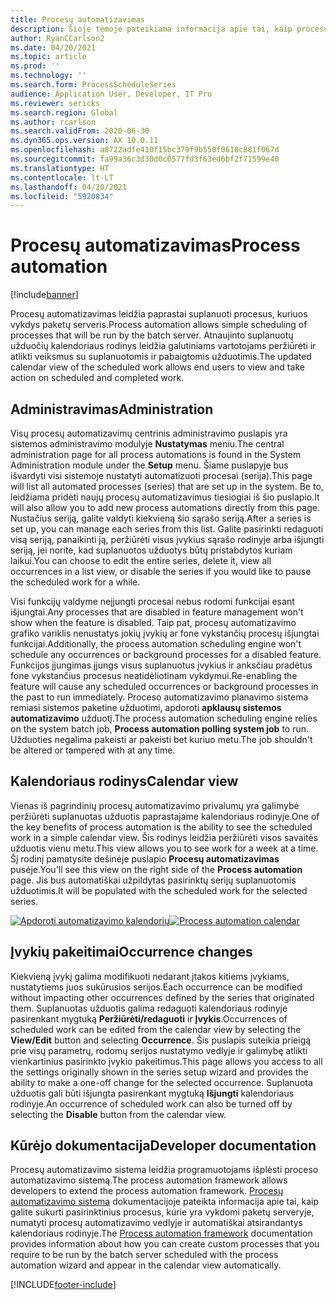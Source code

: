 ```yaml
---
title: Procesų automatizavimas
description: Šioje temoje pateikiama informacija apie tai, kaip procesų automatizavimas leidžia paprastai suplanuoti procesus, kuriuos vykdys paketų serveris.
author: RyanCCarlson2
ms.date: 04/20/2021
ms.topic: article
ms.prod: ''
ms.technology: ''
ms.search.form: ProcessScheduleSeries
audience: Application User, Developer, IT Pro
ms.reviewer: sericks
ms.search.region: Global
ms.author: rcarlson
ms.search.validFrom: 2020-06-30
ms.dyn365.ops.version: AX 10.0.11
ms.openlocfilehash: a8722adfe410f15bc379f9b550f0618c881f067d
ms.sourcegitcommit: fa99a36c3d30d0c0577fd3f63ed6bf2f71599e40
ms.translationtype: HT
ms.contentlocale: lt-LT
ms.lasthandoff: 04/20/2021
ms.locfileid: "5920834"
---
```

# <a name="process-automation"></a><span data-ttu-id="0d94c-103">Procesų automatizavimas</span><span class="sxs-lookup"><span data-stu-id="0d94c-103">Process automation</span></span>

[!include[banner](../includes/banner.md)]

<span data-ttu-id="0d94c-104">Procesų automatizavimas leidžia paprastai suplanuoti procesus, kuriuos vykdys paketų serveris.</span><span class="sxs-lookup"><span data-stu-id="0d94c-104">Process automation allows simple scheduling of processes that will be run by the batch server.</span></span> <span data-ttu-id="0d94c-105">Atnaujinto suplanuotų užduočių kalendoriaus rodinys leidžia galutiniams vartotojams peržiūrėti ir atlikti veiksmus su suplanuotomis ir pabaigtomis užduotimis.</span><span class="sxs-lookup"><span data-stu-id="0d94c-105">The updated calendar view of the scheduled work allows end users to view and take action on scheduled and completed work.</span></span>

## <a name="administration"></a><span data-ttu-id="0d94c-106">Administravimas</span><span class="sxs-lookup"><span data-stu-id="0d94c-106">Administration</span></span>

<span data-ttu-id="0d94c-107">Visų procesų automatizavimų centrinis administravimo puslapis yra sistemos administravimo modulyje **Nustatymas** meniu.</span><span class="sxs-lookup"><span data-stu-id="0d94c-107">The central administration page for all process automations is found in the System Administration module under the **Setup** menu.</span></span> <span data-ttu-id="0d94c-108">Šiame puslapyje bus išvardyti visi sistemoje nustatyti automatizuoti procesai (serija).</span><span class="sxs-lookup"><span data-stu-id="0d94c-108">This page will list all automated processes (series) that are set up in the system.</span></span> <span data-ttu-id="0d94c-109">Be to, leidžiama pridėti naujų procesų automatizavimus tiesiogiai iš šio puslapio.</span><span class="sxs-lookup"><span data-stu-id="0d94c-109">It will also allow you to add new process automations directly from this page.</span></span> <span data-ttu-id="0d94c-110">Nustačius seriją, galite valdyti kiekvieną šio sąrašo seriją.</span><span class="sxs-lookup"><span data-stu-id="0d94c-110">After a series is set up, you can manage each series from this list.</span></span> <span data-ttu-id="0d94c-111">Galite pasirinkti redaguoti visą seriją, panaikinti ją, peržiūrėti visus įvykius sąrašo rodinyje arba išjungti seriją, jei norite, kad suplanuotos užduotys būtų pristabdytos kuriam laikui.</span><span class="sxs-lookup"><span data-stu-id="0d94c-111">You can choose to edit the entire series, delete it, view all occurrences in a list view, or disable the series if you would like to pause the scheduled work for a while.</span></span> 

<span data-ttu-id="0d94c-112">Visi funkcijų valdyme neįjungti procesai nebus rodomi funkcijai esant išjungtai.</span><span class="sxs-lookup"><span data-stu-id="0d94c-112">Any processes that are disabled in feature management won't show when the feature is disabled.</span></span> <span data-ttu-id="0d94c-113">Taip pat, procesų automatizavimo grafiko variklis nenustatys jokių įvykių ar fone vykstančių procesų išjungtai funkcijai.</span><span class="sxs-lookup"><span data-stu-id="0d94c-113">Additionally, the process automation scheduling engine won't schedule any occurrences or background processes for a disabled feature.</span></span> <span data-ttu-id="0d94c-114">Funkcijos įjungimas įjungs visus suplanuotus įvykius ir anksčiau pradėtus fone vykstančius procesus neatidėliotinam vykdymui.</span><span class="sxs-lookup"><span data-stu-id="0d94c-114">Re-enabling the feature will cause any scheduled occurrences or background processes in the past to run immediately.</span></span> <span data-ttu-id="0d94c-115">Proceso automatizavimo planavimo sistema remiasi sistemos paketine užduotimi, apdoroti **apklausų sistemos automatizavimo** užduotį.</span><span class="sxs-lookup"><span data-stu-id="0d94c-115">The process automation scheduling engine relies on the system batch job, **Process automation polling system job** to run.</span></span> <span data-ttu-id="0d94c-116">Užduoties negalima pakeisti ar pakeisti bet kuriuo metu.</span><span class="sxs-lookup"><span data-stu-id="0d94c-116">The job shouldn't be altered or tampered with at any time.</span></span> 

## <a name="calendar-view"></a><span data-ttu-id="0d94c-117">Kalendoriaus rodinys</span><span class="sxs-lookup"><span data-stu-id="0d94c-117">Calendar view</span></span>

<span data-ttu-id="0d94c-118">Vienas iš pagrindinių procesų automatizavimo privalumų yra galimybė peržiūrėti suplanuotas užduotis paprastajame kalendoriaus rodinyje.</span><span class="sxs-lookup"><span data-stu-id="0d94c-118">One of the key benefits of process automation is the ability to see the scheduled work in a simple calendar view.</span></span>  <span data-ttu-id="0d94c-119">Šis rodinys leidžia peržiūrėti visos savaitės užduotis vienu metu.</span><span class="sxs-lookup"><span data-stu-id="0d94c-119">This view allows you to see work for a week at a time.</span></span> <span data-ttu-id="0d94c-120">Šį rodinį pamatysite dešinėje puslapio **Procesų automatizavimas** pusėje.</span><span class="sxs-lookup"><span data-stu-id="0d94c-120">You'll see this view on the right side of the **Process automation** page.</span></span> <span data-ttu-id="0d94c-121">Jis bus automatiškai užpildytas pasirinktų serijų suplanuotomis užduotimis.</span><span class="sxs-lookup"><span data-stu-id="0d94c-121">It will be populated with the scheduled work for the selected series.</span></span> 

<span data-ttu-id="0d94c-122">[![Apdoroti automatizavimo kalendorių](./media/CalendarView2.png)](./media/CalendarView2.png)</span><span class="sxs-lookup"><span data-stu-id="0d94c-122">[![Process automation calendar](./media/CalendarView2.png)](./media/CalendarView2.png)</span></span>

## <a name="occurrence-changes"></a><span data-ttu-id="0d94c-123">Įvykių pakeitimai</span><span class="sxs-lookup"><span data-stu-id="0d94c-123">Occurrence changes</span></span>

<span data-ttu-id="0d94c-124">Kiekvieną įvykį galima modifikuoti nedarant įtakos kitiems įvykiams, nustatytiems juos sukūrusios serijos.</span><span class="sxs-lookup"><span data-stu-id="0d94c-124">Each occurrence can be modified without impacting other occurrences defined by the series that originated them.</span></span> <span data-ttu-id="0d94c-125">Suplanuotas užduotis galima redaguoti kalendoriaus rodinyje pasirenkant mygtuką **Peržiūrėti/redaguoti** ir **Įvykis**.</span><span class="sxs-lookup"><span data-stu-id="0d94c-125">Occurrences of scheduled work can be edited from the calendar view by selecting the **View/Edit** button and selecting **Occurrence**.</span></span> <span data-ttu-id="0d94c-126">Šis puslapis suteikia prieigą prie visų parametrų, rodomų serijos nustatymo vedlyje ir galimybę atlikti vienkartinius pasirinkto įvykio pakeitimus.</span><span class="sxs-lookup"><span data-stu-id="0d94c-126">This page allows you access to all the settings originally shown in the series setup wizard and provides the ability to make a one-off change for the selected occurrence.</span></span> <span data-ttu-id="0d94c-127">Suplanuota užduotis gali būti išjungta pasirenkant mygtuką **Išjungti** kalendoriaus rodinyje.</span><span class="sxs-lookup"><span data-stu-id="0d94c-127">An occurrence of scheduled work can also be turned off by selecting the **Disable** button from the calendar view.</span></span>

## <a name="developer-documentation"></a><span data-ttu-id="0d94c-128">Kūrėjo dokumentacija</span><span class="sxs-lookup"><span data-stu-id="0d94c-128">Developer documentation</span></span>

<span data-ttu-id="0d94c-129">Procesų automatizavimo sistema leidžia programuotojams išplėsti proceso automatizavimo sistemą.</span><span class="sxs-lookup"><span data-stu-id="0d94c-129">The process automation framework allows developers to extend the process automation framework.</span></span> <span data-ttu-id="0d94c-130">[Procesų automatizavimo sistema](../process-automation/process-automation-framework.md) dokumentacijoje pateikta informacija apie tai, kaip galite sukurti pasirinktinius procesus, kurie yra vykdomi paketų serveryje, numatyti procesų automatizavimo vedlyje ir automatiškai atsirandantys kalendoriaus rodinyje.</span><span class="sxs-lookup"><span data-stu-id="0d94c-130">The [Process automation framework](../process-automation/process-automation-framework.md) documentation provides information about how you can create custom processes that you require to be run by the batch server scheduled with the process automation wizard and appear in the calendar view automatically.</span></span>


[!INCLUDE[footer-include](../../../includes/footer-banner.md)]
